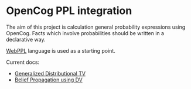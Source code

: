 # OpenCog PPL integration


The aim of this project is calculation general probability expressions using OpenCog.
Facts which involve probabilities should be written in a declarative way.

[WebPPL](http://webppl.org) language is used as a starting point.

Current docs:
* [Generalized Distributional TV](docs/gdtv.md)
* [Belief Propagation using DV](docs/belief_propagation_dv.md)
